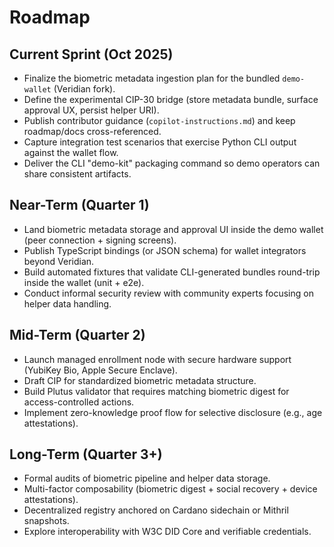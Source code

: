 # Roadmap

## Current Sprint (Oct 2025)
- Finalize the biometric metadata ingestion plan for the bundled `demo-wallet` (Veridian fork).
- Define the experimental CIP-30 bridge (store metadata bundle, surface approval UX, persist helper URI).
- Publish contributor guidance (`copilot-instructions.md`) and keep roadmap/docs cross-referenced.
- Capture integration test scenarios that exercise Python CLI output against the wallet flow.
- Deliver the CLI "demo-kit" packaging command so demo operators can share consistent artifacts.

## Near-Term (Quarter 1)
- Land biometric metadata storage and approval UI inside the demo wallet (peer connection + signing screens).
- Publish TypeScript bindings (or JSON schema) for wallet integrators beyond Veridian.
- Build automated fixtures that validate CLI-generated bundles round-trip inside the wallet (unit + e2e).
- Conduct informal security review with community experts focusing on helper data handling.

## Mid-Term (Quarter 2)
- Launch managed enrollment node with secure hardware support (YubiKey Bio, Apple Secure Enclave).
- Draft CIP for standardized biometric metadata structure.
- Build Plutus validator that requires matching biometric digest for access-controlled actions.
- Implement zero-knowledge proof flow for selective disclosure (e.g., age attestations).

## Long-Term (Quarter 3+)
- Formal audits of biometric pipeline and helper data storage.
- Multi-factor composability (biometric digest + social recovery + device attestations).
- Decentralized registry anchored on Cardano sidechain or Mithril snapshots.
- Explore interoperability with W3C DID Core and verifiable credentials.
